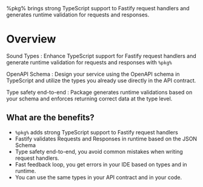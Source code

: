<card-summary>
%pkg% brings strong TypeScript support to Fastify request handlers and generates runtime validation for requests and responses.
</card-summary>

# Overview

Sound Types
:
Enhance TypeScript support for Fastify request handlers
and generate runtime validation for requests and responses with `%pkg%`

OpenAPI Schema
: Design your service using the OpenAPI schema in TypeScript and utilize the types you already use directly in the API
contract.

Type safety end-to-end
: Package generates runtime validations based on your schema and enforces returning correct data at the type
level.

## What are the benefits?

- `%pkg%` adds strong TypeScript support to Fastify request handlers
- Fastify validates Requests and Responses in runtime based on the JSON Schema
- Type safety end-to-end, you avoid common mistakes when writing request handlers.
- Fast feedback loop, you get errors in your IDE based on types and in runtime.
- You can use the same types in your API contract and in your code.
